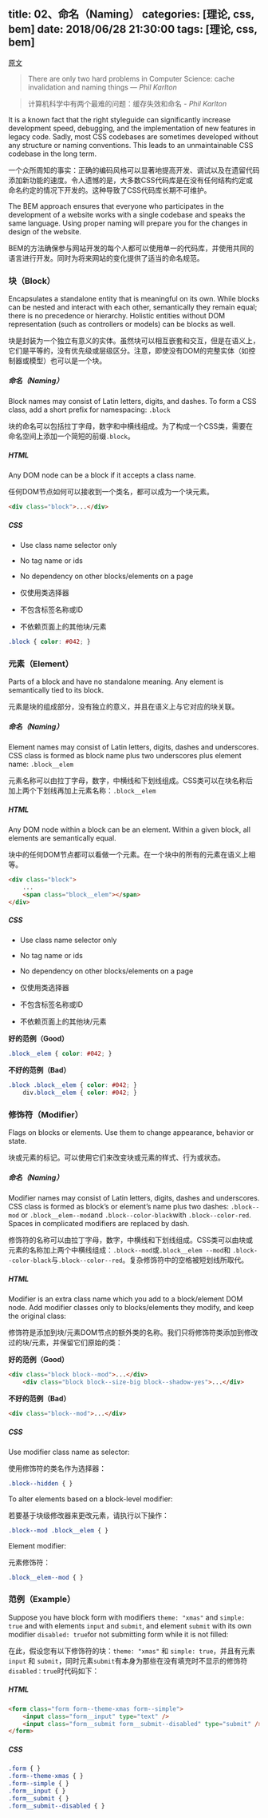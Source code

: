 title: 02、命名（Naming）
categories: [理论, css, bem]
date: 2018/06/28 21:30:00
tags: [理论, css, bem]
---

[原文](http://getbem.com/naming/)

> There are only two hard problems in Computer Science: cache invalidation and naming things — *Phil Karlton*

> 计算机科学中有两个最难的问题：缓存失效和命名 - *Phil Karlton*

It is a known fact that the right styleguide can significantly increase development speed, debugging, and the implementation of new features in legacy code. Sadly, most CSS codebases are sometimes developed without any structure or naming conventions. This leads to an unmaintainable CSS codebase in the long term.

一个众所周知的事实：正确的编码风格可以显著地提高开发、调试以及在遗留代码添加新功能的速度。令人遗憾的是，大多数CSS代码库是在没有任何结构约定或命名约定的情况下开发的。这种导致了CSS代码库长期不可维护。

The BEM approach ensures that everyone who participates in the development of a website works with a single codebase and speaks the same language. Using proper naming will prepare you for the changes in design of the website.

BEM的方法确保参与网站开发的每个人都可以使用单一的代码库，并使用共同的语言进行开发。同时为将来网站的变化提供了适当的命名规范。

### 块（Block）

Encapsulates a standalone entity that is meaningful on its own. While blocks can be nested and interact with each other, semantically they remain equal; there is no precedence or hierarchy. Holistic entities without DOM representation (such as controllers or models) can be blocks as well.

块是封装为一个独立有意义的实体。虽然块可以相互嵌套和交互，但是在语义上，它们是平等的，没有优先级或层级区分。注意，即使没有DOM的完整实体（如控制器或模型）也可以是一个块。

##### 命名（Naming）

Block names may consist of Latin letters, digits, and dashes. To form a CSS class, add a short prefix for namespacing: `.block`

块的命名可以包括拉丁字母，数字和中横线组成。为了构成一个CSS类，需要在命名空间上添加一个简短的前缀`.block`。

##### HTML

Any DOM node can be a block if it accepts a class name.

任何DOM节点如何可以接收到一个类名，都可以成为一个块元素。

```html
<div class="block">...</div>
```

##### CSS

* Use class name selector only
* No tag name or ids
* No dependency on other blocks/elements on a page


* 仅使用类选择器
* 不包含标签名称或ID
* 不依赖页面上的其他块/元素

```css
.block { color: #042; }
```

### 元素（Element）

Parts of a block and have no standalone meaning. Any element is semantically tied to its block.

元素是块的组成部分，没有独立的意义，并且在语义上与它对应的块关联。

##### 命名（Naming）

Element names may consist of Latin letters, digits, dashes and underscores. CSS class is formed as block name plus two underscores plus element name: `.block__elem`

元素名称可以由拉丁字母，数字，中横线和下划线组成。CSS类可以在块名称后加上两个下划线再加上元素名称：`.block__elem`

##### HTML

Any DOM node within a block can be an element. Within a given block, all elements are semantically equal.

块中的任何DOM节点都可以看做一个元素。在一个块中的所有的元素在语义上相等。

```html
<div class="block">
    ...
    <span class="block__elem"></span>
</div>
```

##### CSS

* Use class name selector only
* No tag name or ids
* No dependency on other blocks/elements on a page


* 仅使用类选择器
* 不包含标签名称或ID
* 不依赖页面上的其他块/元素

**好的范例（Good）**

```css
.block__elem { color: #042; }
```

**不好的范例（Bad）**

```css
.block .block__elem { color: #042; }
    div.block__elem { color: #042; }
```

### 修饰符（Modifier）

Flags on blocks or elements. Use them to change appearance, behavior or state.

块或元素的标记。可以使用它们来改变块或元素的样式、行为或状态。


##### 命名（Naming）

Modifier names may consist of Latin letters, digits, dashes and underscores. CSS class is formed as block’s or element’s name plus two dashes: `.block--mod` or `.block__elem--mod`and `.block--color-black`with `.block--color-red`. Spaces in complicated modifiers are replaced by dash.


修饰符的名称可以由拉丁字母，数字，中横线和下划线组成。CSS类可以由块或元素的名称加上两个中横线组成：`.block--mod`或`.block__elem --mod`和 `.block--color-black`与`.block--color--red`。复杂修饰符中的空格被短划线所取代。

##### HTML

Modifier is an extra class name which you add to a block/element DOM node. Add modifier classes only to blocks/elements they modify, and keep the original class:

修饰符是添加到块/元素DOM节点的额外类的名称。我们只将修饰符类添加到修改过的块/元素，并保留它们原始的类：

**好的范例（Good）**
```html
<div class="block block--mod">...</div>
    <div class="block block--size-big block--shadow-yes">...</div>
```

**不好的范例（Bad）**

```html
<div class="block--mod">...</div>
```

##### CSS

Use modifier class name as selector:

使用修饰符的类名作为选择器：

```css
.block--hidden { }
```
To alter elements based on a block-level modifier:

若要基于块级修改器来更改元素，请执行以下操作：

```css
.block--mod .block__elem { }
```
Element modifier:

元素修饰符：

```css
.block__elem--mod { }
```

### 范例（Example）

Suppose you have block form with modifiers `theme: "xmas"` and `simple: true` and with elements `input` and `submit`, and element `submit` with its own modifier `disabled: true`for not submitting form while it is not filled:

在此，假设您有以下修饰符的块：`theme: "xmas"` 和 `simple: true`，并且有元素`input` 和 `submit`，同时元素`submit`有本身为那些在没有填充时不显示的修饰符`disabled：true`时代码如下：

##### HTML
```html
<form class="form form--theme-xmas form--simple">
    <input class="form__input" type="text" />
    <input class="form__submit form__submit--disabled" type="submit" />
</form>
```

##### CSS
```css
.form { }
.form--theme-xmas { }
.form--simple { }
.form__input { }
.form__submit { }
.form__submit--disabled { }
```
